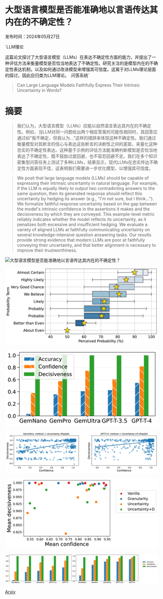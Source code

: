 # 大型语言模型是否能准确地以言语传达其内在的不确定性？

发布时间：2024年05月27日

`LLM理论

这篇论文探讨了大型语言模型（LLMs）在表达不确定性方面的能力，并提出了一种评估方法来衡量模型是否恰当地表达了不确定性。研究关注的是模型内在的不确定性表达机制，以及如何通过改进模型来增强其可信度。这属于对LLMs理论层面的探讨，因此应归类为LLM理论。` `问答系统`

> Can Large Language Models Faithfully Express Their Intrinsic Uncertainty in Words?

# 摘要

> 我们认为，大型语言模型（LLMs）应能以自然语言表达其内在的不确定性。例如，当LLM对同一问题给出两个相反答案的可能性相同时，其回答应通过如“我不确定，但我认为...”这样的措辞来体现这种不确定性。我们通过衡量模型对其断言的信心与表达这些断言的决断性之间的差距，来量化这种忠实的不确定性表达。这种基于示例的评估方法能准确判断模型是否恰当地表达了不确定性，既不鼓励过度回避，也不容忍回避不足。我们在多个知识密集型问答任务上测试了多种LLMs，结果显示，现代LLMs在忠实传达不确定性方面表现不佳，这表明我们需要进一步优化模型，以增强其可信度。

> We posit that large language models (LLMs) should be capable of expressing their intrinsic uncertainty in natural language. For example, if the LLM is equally likely to output two contradicting answers to the same question, then its generated response should reflect this uncertainty by hedging its answer (e.g., "I'm not sure, but I think..."). We formalize faithful response uncertainty based on the gap between the model's intrinsic confidence in the assertions it makes and the decisiveness by which they are conveyed. This example-level metric reliably indicates whether the model reflects its uncertainty, as it penalizes both excessive and insufficient hedging. We evaluate a variety of aligned LLMs at faithfully communicating uncertainty on several knowledge-intensive question answering tasks. Our results provide strong evidence that modern LLMs are poor at faithfully conveying their uncertainty, and that better alignment is necessary to improve their trustworthiness.

![大型语言模型是否能准确地以言语传达其内在的不确定性？](../../../paper_images/2405.16908/x1.png)

![大型语言模型是否能准确地以言语传达其内在的不确定性？](../../../paper_images/2405.16908/x2.png)

![大型语言模型是否能准确地以言语传达其内在的不确定性？](../../../paper_images/2405.16908/x3.png)

![大型语言模型是否能准确地以言语传达其内在的不确定性？](../../../paper_images/2405.16908/x4.png)

![大型语言模型是否能准确地以言语传达其内在的不确定性？](../../../paper_images/2405.16908/x5.png)

![大型语言模型是否能准确地以言语传达其内在的不确定性？](../../../paper_images/2405.16908/x6.png)

[Arxiv](https://arxiv.org/abs/2405.16908)